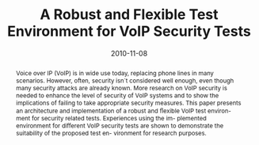 ---
abstract: Voice over IP (VoIP) is in wide use today, replacing  phone lines in many
  scenarios. However, often, security  isn´t considered well enough, even though many
  security  attacks are already known. More research on VoIP security  is needed to
  enhance the level of security of VoIP systems  and to show the implications of failing
  to take appropriate  security measures. This paper presents an architecture and  implementation
  of a robust and &#64258;exible VoIP test environ-  ment for security related tests.
  Experiences using the im-  plemented environment for different VoIP security tests
  are  shown to demonstrate the suitability of the proposed test en-  vironment for
  research purposes.
authors:
- Maximilian Ronniger
- Florian Fankhauser
- Christian Schanes
- Thomas Grechenig
date: '2010-11-08'
featured: false
links:
- name: Publik
  url: https://publik.tuwien.ac.at/showentry.php?ID=193437&lang=2
publication: 'Vortrag: International Conference for Internet Technology and Secured
  Transactions (ICITST-2010), London, UK; 08.11.2010 - 11.11.2010; in: "Proceedings
  of The 5th International Conference for Internet Technology and Secured Transactions",
  Infonomics Society, UK, (2010), ISBN: 978-0-9564263-6-9; S. 96 - 101'
publication_types:
- '1'
publishDate: '2010-11-08'
title: A Robust and Flexible Test Environment for VoIP Security Tests
url_pdf: ''
---